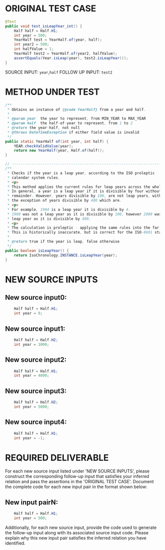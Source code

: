 # ORIGINAL TEST CASE
```java
@Test
public void test_isLeapYear_int() {
    Half half = Half.H1;
    int year = 500;
    YearHalf test = YearHalf.of(year, half);
    int year2 = 500;
    int halfValue = 1;
    YearHalf test2 = YearHalf.of(year2, halfValue);
    assertEquals(Year.isLeap(year), test2.isLeapYear());
}

```
SOURCE INPUT: `year`,`half`
FOLLOW UP INPUT: `test2`


# METHOD UNDER TEST
```java
/**
 * Obtains an instance of {@code YearHalf} from a year and half.
 *
 * @param year  the year to represent, from MIN_YEAR to MAX_YEAR
 * @param half  the half-of-year to represent, from 1 to 2
 * @return the year-half, not null
 * @throws DateTimeException if either field value is invalid
 */
public static YearHalf of(int year, int half) {
    YEAR.checkValidValue(year);
    return new YearHalf(year, Half.of(half));
}

// -----------------------------------------------------------------------
/**
 * Checks if the year is a leap year, according to the ISO proleptic
 * calendar system rules.
 * <p>
 * This method applies the current rules for leap years across the whole time-line.
 * In general, a year is a leap year if it is divisible by four without
 * remainder. However, years divisible by 100, are not leap years, with
 * the exception of years divisible by 400 which are.
 * <p>
 * For example, 1904 is a leap year it is divisible by 4.
 * 1900 was not a leap year as it is divisible by 100, however 2000 was a
 * leap year as it is divisible by 400.
 * <p>
 * The calculation is proleptic - applying the same rules into the far future and far past.
 * This is historically inaccurate, but is correct for the ISO-8601 standard.
 *
 * @return true if the year is leap, false otherwise
 */
public boolean isLeapYear() {
    return IsoChronology.INSTANCE.isLeapYear(year);
}

```


# NEW SOURCE INPUTS
## New source input0:
```java
    Half half = Half.H1;
    int year = 0;
```

## New source input1:
```java
    Half half = Half.H2;
    int year = 1000;
```

## New source input2:
```java
    Half half = Half.H1;
    int year = 4000;
```

## New source input3:
```java
    Half half = Half.H2;
    int year = 5000;
```

## New source input4:
```java
    Half half = Half.H1;
    int year = -1;
```



# REQUIRED DELIVERABLE
For each new source input listed under 'NEW SOURCE INPUTS', please construct the corresponding follow-up input that satisfies your inferred relation and pass the assertions in the 'ORIGINAL TEST CASE'. Document the complete code for each new input pair in the format shown below:
## New input pairN:
```java
    Half half = Half.H1;
    int year = 500;
```

Additionally, for each new source input, provide the code used to generate the follow-up input along with its associated source input code. Please explain why this new input pair satisfies the inferred relation you have identified.